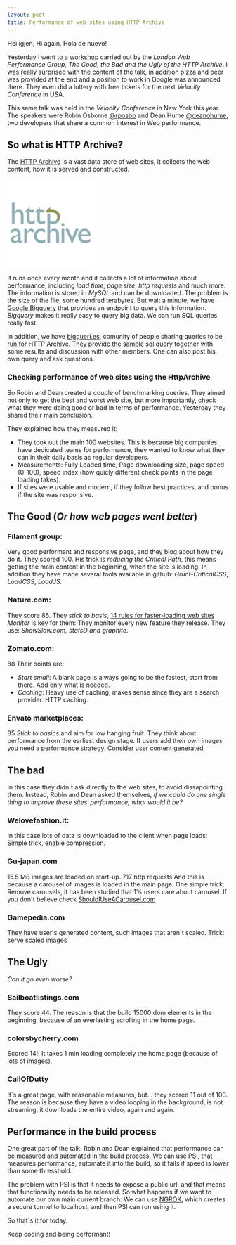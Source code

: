 ```yaml
---
layout: post
title: Performance of web sites using HTTP Archive
---
```


Hei igjen, Hi again, Hola de nuevo!

Yesterday I went to a [workshop](http://www.meetup.com/London-Web-Performance-Group/events/209433702/) carried out by the _London Web Performance Group_, *The Good, the Bad and the Ugly of the HTTP Archive*.
I was really surprised with the content of the talk, in addition pizza and beer was provided at the end and a position to work in Google was announced there. They even did a lottery with free tickets for the next _Velocity Conference_ in USA.

This same talk was held in the _Velocity Conference_ in New York this year.
The speakers were Robin Osborne [@rposbo](https://twitter.com/rposbo) and Dean Hume [@deanohume](https://twitter.com/DeanoHume), two developers that share a common interest in Web performance.

## So what is HTTP Archive?

The [HTTP Archive](http://httparchive.org/) is a vast data store of web sites, it collects the web content, how it is served and constructed.

![Image description](/images/httpArchive/httparchive.png)

It runs once every month and it collects a lot of information about performance, including _load time_, _page size_, _http requests_ and much more.
The information is stored in _MySQL_ and can be downloaded. The problem is the size of the file, some hundred terabytes.
But wait a minute, we have [Google Bigquery](https://cloud.google.com/bigquery/) that provides an endpoint to query this information.
_Bigquery_ makes it really easy to query big data. We can run SQL queries really fast.

In addition, we have [bigqueri.es](bigqueri.es), comunity of people sharing queries to be run for HTTP Archive.
They provide the sample sql query together with some results and discussion with other members. One can also post his own query and ask questions.

### Checking performance of web sites using the HttpArchive

So Robin and Dean created a couple of benchmarking queries. They aimed not only to get the best and worst web site, but more importantly, check what they were doing good or bad in terms of performance. Yesterday they shared their main conclusion.

They explained how they measured it:

- They took out the main 100 websites. This is because big companies have dedicated teams for performance, they wanted to know what they can in their daily basis as regular developers.
- Measurements: Fully Loaded time, Page downloading size, page speed (0-100), speed index (how quicly different check points in the page loading takes).
- If sites were usable and modern, if they follow best practices, and bonus if the site was responsive.

## The Good (_Or how web pages went better_)

### Filament group: 

Very good performant and responsive page, and they blog about how they do it.
They scored 100.
His trick is *reducing the Critical Path*, this means getting the main content in the beginning, when the site is loading.
In addition they have made several tools available in github: _Grunt-CriticalCSS_, _LoadCSS_, _LoadJS_.

### Nature.com:

They score 86.
They *stick to basis*, [14 rules for faster-loading web sites](http://stevesouders.com/hpws/rules.php)
*Monitor* is key for them: They monitor every new feature they release. They use: _ShowSlow.com, statsD and graphite_.

### Zomato.com:

88
Their points are:
- *Start small*: A blank page is always going to be the fastest, start from there. Add only what is needed.
- *Caching*: Heavy use of caching, makes sense since they are a search provider. HTTP caching.

### Envato marketplaces:

85
*Stick to basics* and aim for low hanging fruit.
They think about performance from the earliest design stage.
If users add their own images you need a performance strategy. Consider user content generated.

## The bad

In this case they didn´t ask directly to the web sites, to avoid dissapointing them.
Instead, Robin and Dean asked themselves, _if we could do one single thing to improve these sites´ performance, what would it be?_

### Welovefashion.it:

In this case lots of data is downloaded to the client when page loads:
Simple trick, enable compression.

### Gu-japan.com

15.5 MB images are loaded on start-up.
717 http requests
And this is because a carousel of images is loaded in the main page.
One simple trick: Remove carousels, it has been studied that 1% users care about carousel.
If you don´t believe check [ShouldIUseACarousel.com](ShouldIUseACarousel.com)

### Gamepedia.com

They have user's generated content, such images that aren´t scaled. Trick: serve scaled images

## The Ugly

_Can it go even worse?_

### Sailboatlistings.com
They score 44.
The reason is that the build 15000 dom elements in the beginning, because of an everlasting scrolling in the home page.

### colorsbycherry.com

Scored 14!!
It takes 1 min loading completely the home page (because of lots of images).

### CallOfDutty

It´s a great page, with reasonable measures, but... they scored 11 out of 100.
The reason is because they have a video looping in the background, is not streaming, it downloads the entire video, again and again.

## Performance in the build process

One great part of the talk. Robin and Dean explained that performance can be measured and automated in the build process.
We can use [PSI](https://github.com/addyosmani/psi/), that measures performance, automate it into the build, so it fails if speed is lower than some thresshold.

The problem with PSI is that it needs to expose a public url, and that means that functionality needs to be released. So what happens if we want to automate our own main current branch:
We can use [NGROK](https://ngrok.com/), which creates a secure tunnel to localhost, and then PSI can run using it.

So that´s it for today.

Keep coding and being performant!